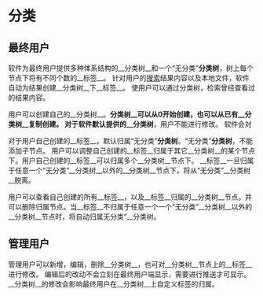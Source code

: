 # 分类

## 最终用户

软件为最终用户提供多种体系结构的__分类树__和一个“无分类”__分类树__，树上每个节点下将有不同个数的__标签__。
针对用户的[搜索](search.md)结果内容以及本地文件，软件自动为结果创建__分类树__下__标签__。
使用户可以通过分类树，检索曾经查看过的结果内容。

用户可以创建自己的__分类树__。__分类树__可以从0开始创建，也可以从已有__分类树__复制创建。
对于软件默认提供的__分类树__，用户不能进行修改。
软件会对

对于用户自己创建的__标签__，默认归属“无分类”__分类树__。“无分类”__分类树__，不能添加子节点。
用户可以调整自己创建的__标签__归属于其它__分类树__的某个节点下。用户自己创建的__标签__可以归属多个__分类树__节点下。
__标签__一旦归属于任意一个“无分类”__分类树__以外的__分类树__节点下，将从“无分类”__分类树__脱离。

用户可以查看自己创建的所有__标签__，以及__标签__归属的__分类树__节点。并可以删除归属节点。当__标签__不归属于任意一个一个“无分类”__分类树__以外的__分类树__节点时，将自动归属无分类”__分类树。

## 管理用户

管理用户可以新增，编辑，删除__分类树__，也可对__分类树__节点上的__标签__进行修改。
编辑后的改动不会立刻在最终用户端显示，需要进行推送才可显示。
__分类树__的修改会影响最终用户在__分类树__上自定义标签的归属。
